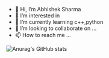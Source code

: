 - 👋 Hi, I’m Abhishek Sharma
- 👀 I’m interested in 
- 🌱 I’m currently learning c++,python
- 💞️ I’m looking to collaborate on ...
- 📫 How to reach me ...

<!---
Abhi7410/Abhi7410 is a ✨ special ✨ repository because its `README.md` (this file) appears on your GitHub profile.
You can click the Preview link to take a look at your changes.
--->
![Anurag's GitHub stats](https://github-readme-stats.vercel.app/api?username=Abhi7410&theme=radical)


